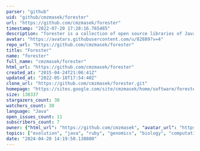 ```yaml
---
parser: "github"
uid: "github/cmzmasek/forester"
url: "https://github.com/cmzmasek/forester"
timestamp: "2022-07-20 17:28:16.765485"
description: "forester is a collection of open source libraries of Java and Ruby software for phylogenomics and evolutionary biology research"
avatar: "https://avatars.githubusercontent.com/u/82889?v=4"
repo_url: "https://github.com/cmzmasek/forester"
title: "Forester"
name: "forester"
full_name: "cmzmasek/forester"
html_url: "https://github.com/cmzmasek/forester"
created_at: "2015-04-24T21:06:41Z"
updated_at: "2022-05-18T17:54:40Z"
clone_url: "https://github.com/cmzmasek/forester.git"
homepage: "https://sites.google.com/site/cmzmasek/home/software/forester"
size: 138337
stargazers_count: 30
watchers_count: 30
language: "Java"
open_issues_count: 11
subscribers_count: 7
owner: {"html_url": "https://github.com/cmzmasek", "avatar_url": "https://avatars.githubusercontent.com/u/82889?v=4", "login": "cmzmasek", "type": "User"}
topics: ["evolution", "java", "ruby", "genomics", "biology", "computational-biology", "phylogenetics", "visualization", "phylogenetic-trees"]
date: "2024-04-20 14:19:50.130800"
---
```

